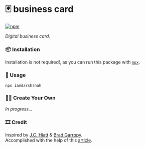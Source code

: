 # 🃏 business card

<a href="https://www.npmjs.com/package/iamdarshshah">
    <img alt="npm" src="https://img.shields.io/npm/v/iamdarshshah.svg?style=flat-square">
</a>

_Digital business card._

### 📦 Installation

Installation is not required!, as you can run this package with [`npx`][npx].

### 🥑 Usage

```
npx iamdarshshah
```

### 🕺🏼 Create Your Own

_In progress..._

### 🎞 Credit

Inspired by [J.C. Hiatt][jc] & [Brad Garropy][bg].  
Accomplished with the help of this [article][article].

[card]: images/business-card.png
[npx]: https://npmjs.com/package/npx
[jc]: https://twitter.com/jchiatt/status/1251700185840918531
[bg]: https://twitter.com/bradgarropy
[article]:
  https://medium.com/@natterstefan/how-to-create-your-personal-npm-business-card-816dfc66ca8
